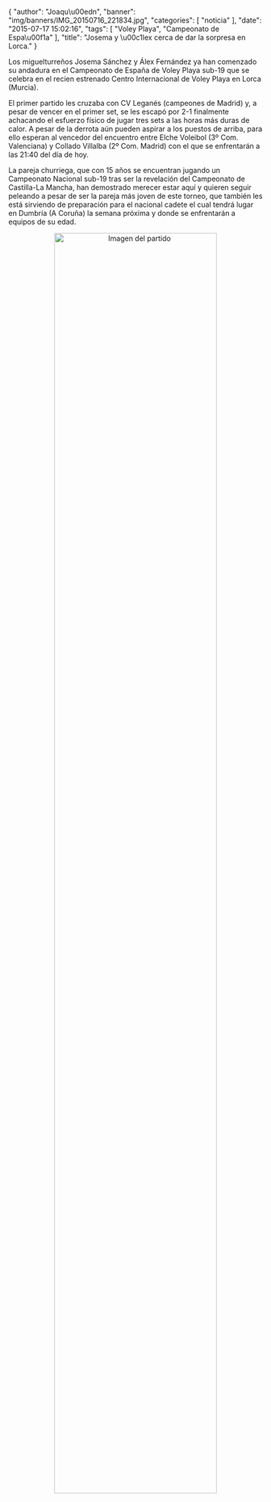 {
  "author": "Joaqu\u00edn",
  "banner": "img/banners/IMG_20150716_221834.jpg",
  "categories": [
    "noticia"
  ],
  "date": "2015-07-17 15:02:16",
  "tags": [
    "Voley Playa",
    "Campeonato de Espa\u00f1a"
  ],
  "title": "Josema y \u00c1lex cerca de dar la sorpresa en Lorca."
}

Los miguelturreños Josema Sánchez y Álex Fernández ya han comenzado su andadura en el Campeonato de España de Voley Playa sub-19 que se celebra en el recien estrenado Centro Internacional de Voley Playa en Lorca (Murcia).

El primer partido les cruzaba con CV Leganés (campeones de Madrid) y, a pesar de vencer en el primer set, se les escapó por 2-1 finalmente achacando el esfuerzo físico de jugar tres sets a las horas más duras de calor. A pesar de la derrota aún pueden aspirar a los puestos de arriba, para ello esperan al vencedor del encuentro entre Elche Voleibol (3º Com. Valenciana) y Collado Villalba (2º Com. Madrid) con el que se enfrentarán a las 21:40 del día de hoy.

La pareja churriega, que con 15 años se encuentran jugando un Campeonato Nacional sub-19 tras ser la revelación del Campeonato de Castilla-La Mancha, han demostrado merecer estar aquí y quieren seguir peleando a pesar de ser la pareja más joven de este torneo, que también les está sirviendo de preparación para el nacional cadete el cual tendrá lugar en Dumbría (A Coruña) la semana próxima y donde se enfrentarán a equipos de su edad.

<center>
  <a target="_new" href="http://www.advmiguelturra.org/img/banners/IMG_20150716_221834.jpg">
    <img alt="Imagen del partido" width="80%" align="center"
	src="http://www.advmiguelturra.org/img/banners/IMG_20150716_221834.jpg"/>
  </a>
</center>

